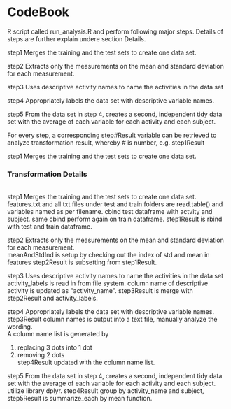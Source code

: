 CodeBook
==================


R script called run_analysis.R and perform following major steps. Details of steps are further explain undere section Details.

step1 Merges the training and the test sets to create one data set.

step2 Extracts only the measurements on the mean and standard deviation for each measurement. 

step3 Uses descriptive activity names to name the activities in the data set

step4 Appropriately labels the data set with descriptive variable names. 

step5 From the data set in step 4, creates a second, independent tidy data set with the average of each variable for each activity and each subject.

For every step, a corresponding step#Result variable can be retrieved to analyze transformation result, whereby # is number, e.g. step1Result

step1 Merges the training and the test sets to create one data set.


<h3>Transformation Details</h3><br>
step1 Merges the training and the test sets to create one data set.<br>
features.txt and all txt files under test and train folders are read.table() and variables named as per filename. cbind test dataframe with actvity and subject. same cbind perform again on train dataframe. step1Result is rbind with test and train dataframe.

step2 Extracts only the measurements on the mean and standard deviation for each measurement. <br>
meanAndStdInd is setup by checking out the index of std and mean in features
step2Result is subsetting from step1Result.


step3 Uses descriptive activity names to name the activities in the data set<br>
activity_labels is read in from file system. column name of descriptive activity is updated as "activity_name". step3Result is merge with step2Result and activity_labels.

step4 Appropriately labels the data set with descriptive variable names.<br>
step3Result column names is output into a text file, manually analyze the wording. <br>
A column name list is generated by <br>
1. replacing 3 dots into 1 dot <br>
2. removing 2 dots<br>
step4Result updated with the column name list.<br>

step5 From the data set in step 4, creates a second, independent tidy data set with the average of each variable for each activity and each subject.<br>
utilize library dplyr. step4Result group by activity_name and subject, step5Result is summarize_each by mean function.  



